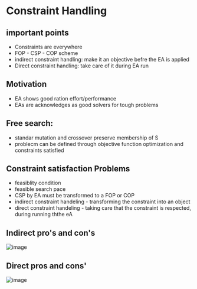 # Constraint Handling

## important points
- Constraints are everywhere
- FOP - CSP - COP scheme
- indirect constraint handling: make it an objective befre the EA is applied 
- Direct constraint handling: take care of it during EA run

## Motivation
- EA shows good ration effort/performance
- EAs are acknowledges as good solvers for tough problems

## Free search: 
- standar mutation and crossover preserve membership of S
- problecm can be defined through objective function optimization and constraints satisfied

## Constraint satisfaction Problems
- feasiblity condition 
- feasible search pace 
- CSP by EA must be transformed to a FOP or COP
- indirect constraint handeling - transforming the constraint into an object
- direct constraint handeling - taking care that the constraint is respected, during running ththe eA

## Indirect pro's and con's

![image](https://user-images.githubusercontent.com/5272923/138776010-491df36f-0179-4286-ab9f-f43d7403d1d2.png)

## Direct pros and cons' 

![image](https://user-images.githubusercontent.com/5272923/138776138-b0d6b029-c927-4cf9-ad1e-9b50a6177ac1.png)
